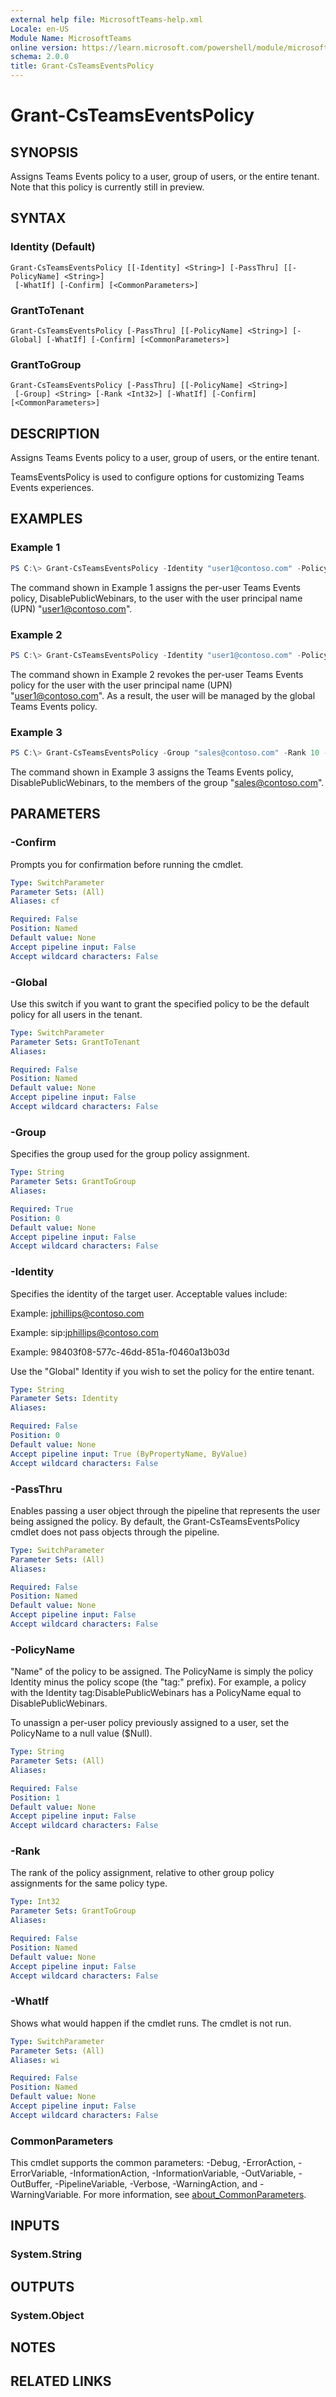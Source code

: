 ```yaml
---
external help file: MicrosoftTeams-help.xml
Locale: en-US
Module Name: MicrosoftTeams
online version: https://learn.microsoft.com/powershell/module/microsoftteams/grant-csteamseventspolicy
schema: 2.0.0
title: Grant-CsTeamsEventsPolicy
---
```


# Grant-CsTeamsEventsPolicy

## SYNOPSIS
Assigns Teams Events policy to a user, group of users, or the entire tenant. Note that this policy is currently still in preview.

## SYNTAX

### Identity (Default)
```
Grant-CsTeamsEventsPolicy [[-Identity] <String>] [-PassThru] [[-PolicyName] <String>]
 [-WhatIf] [-Confirm] [<CommonParameters>]
```

### GrantToTenant
```
Grant-CsTeamsEventsPolicy [-PassThru] [[-PolicyName] <String>] [-Global] [-WhatIf] [-Confirm] [<CommonParameters>]
```

### GrantToGroup
```
Grant-CsTeamsEventsPolicy [-PassThru] [[-PolicyName] <String>]
 [-Group] <String> [-Rank <Int32>] [-WhatIf] [-Confirm] [<CommonParameters>]
```

## DESCRIPTION
Assigns Teams Events policy to a user, group of users, or the entire tenant.

TeamsEventsPolicy is used to configure options for customizing Teams Events experiences.

## EXAMPLES

### Example 1
```powershell
PS C:\> Grant-CsTeamsEventsPolicy -Identity "user1@contoso.com" -Policy DisablePublicWebinars
```

The command shown in Example 1 assigns the per-user Teams Events policy, DisablePublicWebinars, to the user with the user principal name (UPN) "user1@contoso.com".

### Example 2
```powershell
PS C:\> Grant-CsTeamsEventsPolicy -Identity "user1@contoso.com" -Policy $null
```

The command shown in Example 2 revokes the per-user Teams Events policy for the user with the user principal name (UPN) "user1@contoso.com". As a result, the user will be managed by the global Teams Events policy.

### Example 3
```powershell
PS C:\> Grant-CsTeamsEventsPolicy -Group "sales@contoso.com" -Rank 10 -Policy DisablePublicWebinars
```

The command shown in Example 3 assigns the Teams Events policy, DisablePublicWebinars, to the members of the group "sales@contoso.com".

## PARAMETERS

### -Confirm
Prompts you for confirmation before running the cmdlet.

```yaml
Type: SwitchParameter
Parameter Sets: (All)
Aliases: cf

Required: False
Position: Named
Default value: None
Accept pipeline input: False
Accept wildcard characters: False
```

### -Global
Use this switch if you want to grant the specified policy to be the default policy for all users in the tenant.

```yaml
Type: SwitchParameter
Parameter Sets: GrantToTenant
Aliases:

Required: False
Position: Named
Default value: None
Accept pipeline input: False
Accept wildcard characters: False
```

### -Group
Specifies the group used for the group policy assignment.

```yaml
Type: String
Parameter Sets: GrantToGroup
Aliases:

Required: True
Position: 0
Default value: None
Accept pipeline input: False
Accept wildcard characters: False
```

### -Identity
Specifies the identity of the target user. Acceptable values include:

Example: jphillips@contoso.com

Example: sip:jphillips@contoso.com

Example: 98403f08-577c-46dd-851a-f0460a13b03d

Use the "Global" Identity if you wish to set the policy for the entire tenant.

```yaml
Type: String
Parameter Sets: Identity
Aliases:

Required: False
Position: 0
Default value: None
Accept pipeline input: True (ByPropertyName, ByValue)
Accept wildcard characters: False
```

### -PassThru
Enables passing a user object through the pipeline that represents the user being assigned the policy. By default, the Grant-CsTeamsEventsPolicy cmdlet does not pass objects through the pipeline.

```yaml
Type: SwitchParameter
Parameter Sets: (All)
Aliases:

Required: False
Position: Named
Default value: None
Accept pipeline input: False
Accept wildcard characters: False
```

### -PolicyName
"Name" of the policy to be assigned. The PolicyName is simply the policy Identity minus the policy scope (the "tag:" prefix). For example, a policy with the Identity tag:DisablePublicWebinars has a PolicyName equal to DisablePublicWebinars.

To unassign a per-user policy previously assigned to a user, set the PolicyName to a null value ($Null).

```yaml
Type: String
Parameter Sets: (All)
Aliases:

Required: False
Position: 1
Default value: None
Accept pipeline input: False
Accept wildcard characters: False
```

### -Rank
The rank of the policy assignment, relative to other group policy assignments for the same policy type.

```yaml
Type: Int32
Parameter Sets: GrantToGroup
Aliases:

Required: False
Position: Named
Default value: None
Accept pipeline input: False
Accept wildcard characters: False
```

### -WhatIf
Shows what would happen if the cmdlet runs.
The cmdlet is not run.

```yaml
Type: SwitchParameter
Parameter Sets: (All)
Aliases: wi

Required: False
Position: Named
Default value: None
Accept pipeline input: False
Accept wildcard characters: False
```

### CommonParameters
This cmdlet supports the common parameters: -Debug, -ErrorAction, -ErrorVariable, -InformationAction, -InformationVariable, -OutVariable, -OutBuffer, -PipelineVariable, -Verbose, -WarningAction, and -WarningVariable. For more information, see [about_CommonParameters](https://go.microsoft.com/fwlink/?LinkID=113216).

## INPUTS

### System.String

## OUTPUTS

### System.Object

## NOTES

## RELATED LINKS
